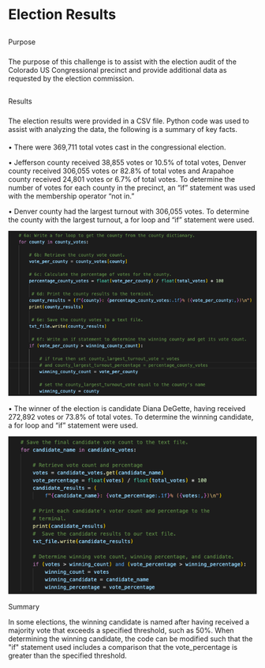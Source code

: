 # Election Results

##
Purpose

###
The purpose of this challenge is to assist with the election audit of the Colorado US Congressional precinct and provide additional data as requested by
the election commission.

##
Results

###
The election results were provided in a CSV file. Python code was used to assist with analyzing the data, the following is a summary of key facts. 

####
   • There were 369,711 total votes cast in the congressional election. 

   • Jefferson county received 38,855 votes or 10.5% of total votes, Denver county received 306,055 votes or 82.8% of total votes and Arapahoe county
    received 24,801 votes or 6.7% of total votes. To determine the number of votes for each county in the precinct, an “if” statement was used with the
    membership operator “not in.”  

   • Denver county had the largest turnout with 306,055 votes. To determine the county with the largest turnout, a for loop and “if” statement were used. 

![Winning_County](Resources/Winning_County.png)

   • The winner of the election is candidate Diana DeGette, having received 272,892 votes or 73.8% of total votes. To determine the winning candidate, a
   for loop and “if” statement were used. 

![Winning_Candidate](Resources/Winning_Candidate.png)

Summary

In some elections, the winning candidate is named after having received a majority vote that exceeds a specified threshold, such as 50%. When determining 
the winning candidate, the code can be modified such that the "if" statement used includes a comparison that the vote_percentage is greater than the
specified threshold. 
